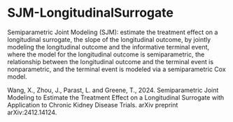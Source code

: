 # SJM-LongitudinalSurrogate

Semiparametric Joint Modeling (SJM): estimate the treatment effect on a longitudinal surrogate, the slope of the longitudinal outcome, by jointly modeling the longitudinal outcome and the informative terminal event, where the model for the longitudinal outcome is semiparametric, the relationship between the longitudinal outcome and the terminal event is nonparametric, and the terminal event is modeled via a semiparametric Cox model.

Wang, X., Zhou, J., Parast, L. and Greene, T., 2024. Semiparametric Joint Modeling to Estimate the Treatment Effect on a Longitudinal Surrogate with Application to Chronic Kidney Disease Trials. arXiv preprint arXiv:2412.14124.
